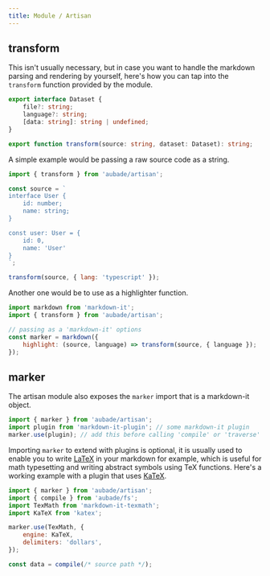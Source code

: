 ```yaml
---
title: Module / Artisan
---
```


## transform

This isn't usually necessary, but in case you want to handle the markdown parsing and rendering by yourself, here's how you can tap into the `transform` function provided by the module.

```typescript
export interface Dataset {
	file?: string;
	language?: string;
	[data: string]: string | undefined;
}

export function transform(source: string, dataset: Dataset): string;
```

A simple example would be passing a raw source code as a string.

```javascript
import { transform } from 'aubade/artisan';

const source = `
interface User {
	id: number;
	name: string;
}

const user: User = {
	id: 0,
	name: 'User'
}
`;

transform(source, { lang: 'typescript' });
```

Another one would be to use as a highlighter function.

```javascript
import markdown from 'markdown-it';
import { transform } from 'aubade/artisan';

// passing as a 'markdown-it' options
const marker = markdown({
	highlight: (source, language) => transform(source, { language });
});
```

## marker

The artisan module also exposes the `marker` import that is a markdown-it object.

```javascript
import { marker } from 'aubade/artisan';
import plugin from 'markdown-it-plugin'; // some markdown-it plugin
marker.use(plugin); // add this before calling 'compile' or 'traverse'
```

Importing `marker` to extend with plugins is optional, it is usually used to enable you to write [LaTeX](https://www.latex-project.org/) in your markdown for example, which is useful for math typesetting and writing abstract symbols using TeX functions. Here's a working example with a plugin that uses [KaTeX](https://katex.org/).

```javascript
import { marker } from 'aubade/artisan';
import { compile } from 'aubade/fs';
import TexMath from 'markdown-it-texmath';
import KaTeX from 'katex';

marker.use(TexMath, {
	engine: KaTeX,
	delimiters: 'dollars',
});

const data = compile(/* source path */);
```
